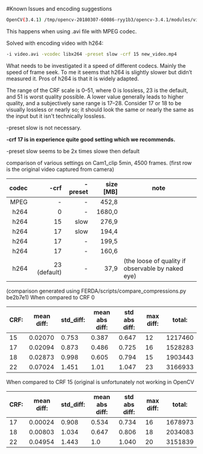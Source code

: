 #Known Issues and encoding suggestions

```bash
OpenCV(3.4.1) /tmp/opencv-20180307-60086-ryy1b3/opencv-3.4.1/modules/videoio/src/container_avi.cpp:514: error: (-215) chunk.m_size <= 0xFFFF in function readFrame
```

This happens when using .avi file with MPEG codec.

Solved with encoding video with h264:
```bash
-i video.avi -vcodec libx264 -preset slow -crf 15 new_video.mp4
```

What needs to be investigated it a speed of different codecs. Mainly the speed of frame seek. To me it seems that h264 is slightly slower but didn’t measured it. Pros of h264 is that it is widely adapted.

The range of the CRF scale is 0–51, where 0 is lossless, 23 is the default, and 51 is worst quality possible. A lower value generally leads to higher quality, and a subjectively sane range is 17–28. Consider 17 or 18 to be visually lossless or nearly so; it should look the same or nearly the same as the input but it isn't technically lossless.

-preset slow is not necessary.

**-crf 17 is in experience quite good setting which we recommends.**

-preset slow seems to be 2x times slowe then default

comparison of various settings on Cam1_clip 5min, 4500 frames. (first row is the original video captured from camera)

codec | -crf | -preset  | size \[MB\] | note
---: | ----: | ----: | ---: | ---
MPEG | - | - | 452,8 | 
h264 | 0 | - | 1680,0 | 
h264 | 15| slow |      276,9 | 
h264 | 17| slow  |    194,4   | 
h264 | 17| -      |                     199,5 |   
h264 | 17| -       |                    160,6| 
h264 | 23 (default) |  - |             37,9 | (the loose of quality if observable by naked eye)
  


(comparison generated using FERDA/scripts/compare_compressions.py be2b7e1)
When compared to CRF 0

CRF:  | mean diff:  | std_diff:  | mean abs diff:  | std abs diff:  | max diff:  | total: 
 ---  | --- | --- | --- | --- | --- | --- 
15 | 0.02070 | 0.753 | 0.387 | 0.647 | 12 | 1217460
17 | 0.02094 | 0.873 | 0.486 | 0.725 | 16 | 1528283
18 | 0.02873 | 0.998 | 0.605 | 0.794 | 15 | 1903443
22 | 0.07024 | 1.451 | 1.01 | 1.047 | 23 | 3166933


When compared to CRF 15 (original is unfortunately not working in OpenCV

CRF:  | mean diff:  | std_diff:  | mean abs diff:  | std abs diff:  | max diff:  | total: 
 ---  | --- | --- | --- | --- | --- | --- 
17 | 0.00024 | 0.908 | 0.534 | 0.734 | 16 | 1678973
18 | 0.00803 | 1.034 | 0.647 | 0.806 | 18 | 2034083
22 | 0.04954 | 1.443 | 1.0 | 1.040 | 20 | 3151839
